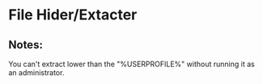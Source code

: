 # File Hider/Extacter

## Notes:
You can't extract lower than the "%USERPROFILE%" without running it as an administrator.
